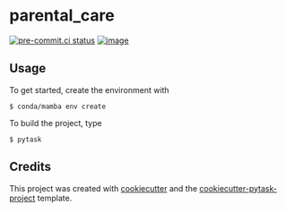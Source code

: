 # parental_care

[![pre-commit.ci status](https://results.pre-commit.ci/badge/github/segsell/parental_care/main.svg)](https://results.pre-commit.ci/latest/github/segsell/parental_care/main)
[![image](https://img.shields.io/badge/code%20style-black-000000.svg)](https://github.com/psf/black)

## Usage

To get started, create the environment with

```console
$ conda/mamba env create
```

To build the project, type

```console
$ pytask
```

## Credits

This project was created with [cookiecutter](https://github.com/audreyr/cookiecutter)
and the
[cookiecutter-pytask-project](https://github.com/pytask-dev/cookiecutter-pytask-project)
template.
